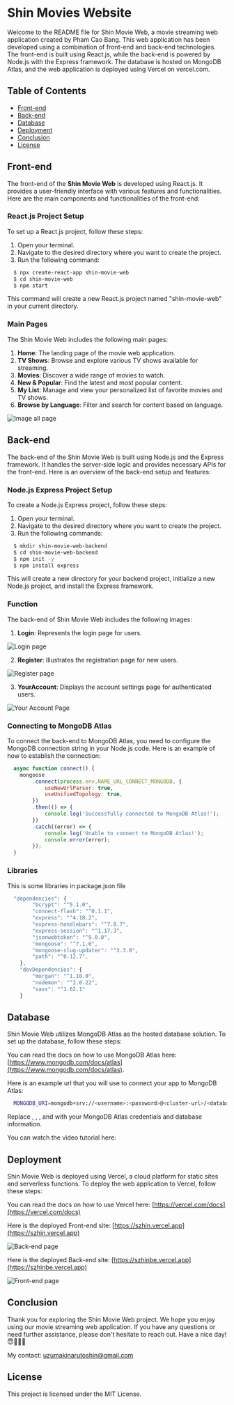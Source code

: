 # Shin Movies Website

Welcome to the README file for Shin Movie Web, a movie streaming web application created by Pham Cao Bang. This web application has been developed using a combination of front-end and back-end technologies. The front-end is built using React.js, while the back-end is powered by Node.js with the Express framework. The database is hosted on MongoDB Atlas, and the web application is deployed using Vercel on vercel.com.

## Table of Contents

  - [Front-end](#front-end)
  - [Back-end](#back-end)
  - [Database](#database)
  - [Deployment](#deployment)
  - [Conclusion](#conclusion)
  - [License](#license)
  
  ## Front-end
  
  The front-end of the **Shin Movie Web** is developed using React.js. It provides a user-friendly interface with various features and functionalities. Here are the main components and functionalities of the front-end:
  
  ### React.js Project Setup

  To set up a React.js project, follow these steps:

  1. Open your terminal.
  2. Navigate to the desired directory where you want to create the project.
  3. Run the following command:
  
  ```bash
    $ npx create-react-app shin-movie-web
    $ cd shin-movie-web
    $ npm start
  ```
  
  This command will create a new React.js project named "shin-movie-web" in your current directory.
  
  ### Main Pages
  
  The Shin Movie Web includes the following main pages:

  1. **Home**: The landing page of the movie web application.
  2. **TV Shows**: Browse and explore various TV shows available for streaming.
  3. **Movies**: Discover a wide range of movies to watch.
  4. **New & Popular**: Find the latest and most popular content.
  5. **My List**: Manage and view your personalized list of favorite movies and TV shows.
  6. **Browse by Language**: Filter and search for content based on language.

  ![Image all page](imageGithub/githubAllPage.png)

  ## Back-end
  
  The back-end of the Shin Movie Web is built using Node.js and the Express framework. It handles the server-side logic and provides necessary APIs for the front-end. Here is an overview of the back-end setup and features:
  
  ### Node.js Express Project Setup
  
  To create a Node.js Express project, follow these steps:

  1. Open your terminal.
  2. Navigate to the desired directory where you want to create the project.
  3. Run the following commands:
  
  ```bash
    $ mkdir shin-movie-web-backend
    $ cd shin-movie-web-backend
    $ npm init -y
    $ npm install express
  ```
  
  This will create a new directory for your backend project, initialize a new Node.js project, and install the Express framework.
  
  ### Function
  
  The back-end of Shin Movie Web includes the following images:

  1. **Login**: Represents the login page for users.
  
  ![Login page](imageGithub/login-page.png)
  
  2. **Register**: Illustrates the registration page for new users.
   
  ![Register page](imageGithub/register-page.png)
  
  3. **YourAccount**: Displays the account settings page for authenticated users.
  
  ![Your Account Page](imageGithub/your-account-page.png)
  
  ### Connecting to MongoDB Atlas
  
  To connect the back-end to MongoDB Atlas, you need to configure the MongoDB connection string in your Node.js code. Here is an example of how to establish the connection:
  
  ```javascript
    async function connect() {
      mongoose
          .connect(process.env.NAME_URL_CONNECT_MONGODB, {          
              useNewUrlParser: true,
              useUnifiedTopology: true,
          })
          .then(() => {
              console.log('Successfully connected to MongoDB Atlas!');
          })
          .catch((error) => {
              console.log('Unable to connect to MongoDB Atlas!');
              console.error(error);
          });
    }
  ```
  
  ### Libraries
  
  This is some libraries in package.json file

  ```javascript
    "dependencies": {
          "bcrypt": "^5.1.0",
          "connect-flash": "^0.1.1",
          "express": "^4.18.2",
          "express-handlebars": "^7.0.7",
          "express-session": "^1.17.3", 
          "jsonwebtoken": "^9.0.0",
          "mongoose": "^7.1.0",
          "mongoose-slug-updater": "^3.3.0",
          "path": "^0.12.7",
      },
      "devDependencies": {
          "morgan": "^1.10.0",
          "nodemon": "^2.0.22",
          "sass": "^1.62.1"
      }
  ```
  
  ## Database
  
  Shin Movie Web utilizes MongoDB Atlas as the hosted database solution. To set up the database, follow these steps:

  You can read the docs on how to use MongoDB Atlas here: [https://www.mongodb.com/docs/atlas](https://www.mongodb.com/docs/atlas).
  
  Here is an example url that you will use to connect your app to MongoDB Atlas:
  
  ```bash
    MONGODB_URI=mongodb+srv://<username>:<password>@<cluster-url>/<database>?retryWrites=true&w=majority
  ```
  
  Replace <username>, <password>, <cluster-url>, and <database> with your MongoDB Atlas credentials and database information.
  
  You can watch the video tutorial here: 
  
  ## Deployment
  
  Shin Movie Web is deployed using Vercel, a cloud platform for static sites and serverless functions. To deploy the web application to Vercel, follow these steps:
 
  You can read the docs on how to use Vercel here: [https://vercel.com/docs](https://vercel.com/docs)  
  
  Here is the deployed Front-end site: [https://szhin.vercel.app](https://szhin.vercel.app)
  
  ![Back-end page](imageGithub/vercelFrontend.png)
  
  Here is the deployed Back-end site: [https://szhinbe.vercel.app](https://szhinbe.vercel.app)
  
  ![Front-end page](imageGithub/vercelBackend.png)
  
  ## Conclusion
  
  Thank you for exploring the Shin Movie Web project. We hope you enjoy using our movie streaming web application. If you have any questions or need further assistance, please don't hesitate to reach out. Have a nice day! 😇🌱🍀🦋
  
  My contact: uzumakinarutoshin@gmail.com
  
  ## License

  This project is licensed under the MIT License.
